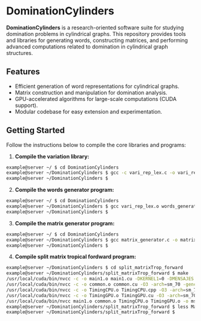# DominationCylinders


**DominationCylinders** is a research-oriented software suite for studying domination problems in cylindrical graphs. This repository provides tools and libraries for generating words, constructing matrices, and performing advanced computations related to domination in cylindrical graph structures.

## Features

- Efficient generation of word representations for cylindrical graphs.
- Matrix construction and manipulation for domination analysis.
- GPU-accelerated algorithms for large-scale computations (CUDA support).
- Modular codebase for easy extension and experimentation.

## Getting Started

Follow the instructions below to compile the core libraries and programs:


1. **Compile the variation library:**

```bash
example@server ~/ $ cd DominationCylinders
example@server ~/DominationCylinders $ gcc -c vari_rep_lex.c -o vari_rep_lex.o
example@server ~/DominationCylinders $
```

2. **Compile the words generator program:**

```bash
example@server ~/ $ cd DominationCylinders
example@server ~/DominationCylinders $ gcc vari_rep_lex.o words_generator.c -o words_generator
example@server ~/DominationCylinders $
```

3. **Compile the matrix generator program:**

```bash
example@server ~/ $ cd DominationCylinders
example@server ~/DominationCylinders $ gcc matrix_generator.c -o matrix_generator
example@server ~/DominationCylinders $
```

4. **Compile split matrix tropical fordward program:**

```bash
example@server ~/DominationCylinders $ cd split_matrixTrop_forward
example@server ~/DominationCylinders/split_matrixTrop_forward $ make 
/usr/local/cuda/bin/nvcc -c -o main1.o main1.cu -DKERNEL1=0 -DMENSAJES -O3 -arch=sm_70 -gencode=arch=compute_70,code=sm_70
/usr/local/cuda/bin/nvcc -c -o common.o common.cu -O3 -arch=sm_70 -gencode=arch=compute_70,code=sm_70
/usr/local/cuda/bin/nvcc -c -o TimingCPU.o TimingCPU.cpp -O3 -arch=sm_70 -gencode=arch=compute_70,code=sm_70
/usr/local/cuda/bin/nvcc -c -o TimingGPU.o TimingGPU.cu -O3 -arch=sm_70 -gencode=arch=compute_70,code=sm_70
/usr/local/cuda/bin/nvcc main1.o common.o TimingCPU.o TimingGPU.o -o msplit-alg1
example@server ~/DominationCylinders/split_matrixTrop_forward $ less Makefile
example@server ~/DominationCylinders/split_matrixTrop_forward $

```
